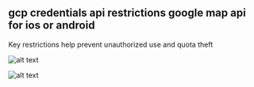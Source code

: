 ## gcp credentials api restrictions google map api for ios or android
Key restrictions help prevent unauthorized use and quota theft

![alt text](https://i.imgur.com/qWIOaRW.png)

![alt text](https://i.imgur.com/blq7oxI.png)
